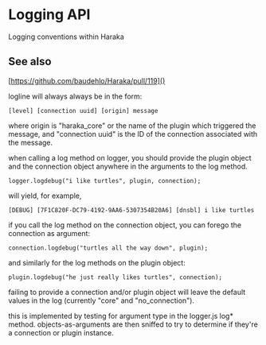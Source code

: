 
Logging API
==================

Logging conventions within Haraka

See also
------------------
[https://github.com/baudehlo/Haraka/pull/119]()

logline will always always be in the form:

    [level] [connection uuid] [origin] message

where origin is "haraka\_core" or the name of the plugin which
triggered the message, and "connection uuid" is the ID of the
connection associated with the message.

when calling a log method on logger, you should provide the
plugin object and the connection object anywhere in the arguments
to the log method.

    logger.logdebug("i like turtles", plugin, connection);

will yield, for example,

    [DEBUG] [7F1C820F-DC79-4192-9AA6-5307354B20A6] [dnsbl] i like turtles

if you call the log method on the connection object, you can
forego the connection as argument:

    connection.logdebug("turtles all the way down", plugin);

and similarly for the log methods on the plugin object:

    plugin.logdebug("he just really likes turtles", connection);

failing to provide a connection and/or plugin object will leave
the default values in the log (currently "core" and
"no\_connection").

this is implemented by testing for argument type in
the logger.js log\* method. objects-as-arguments are then sniffed
to try to determine if they're a connection or plugin instance.


